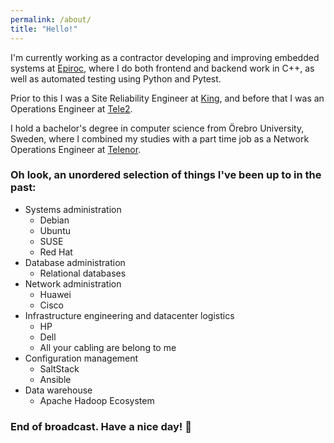```yaml
---
permalink: /about/
title: "Hello!"
---
```


I'm currently working as a contractor developing and improving embedded systems at [Epiroc](https://www.epiroc.com/), where I do both frontend and backend work in C++, as well as automated testing using Python and Pytest.

Prior to this I was a Site Reliability Engineer at [King](https://www.king.com/), and before that I was an Operations Engineer at [Tele2](https://www.tele2.se/).

I hold a bachelor's degree in computer science from Örebro University, Sweden, where I combined my studies with a part time job as a Network Operations Engineer at [Telenor](https://www.telenor.se/).

### Oh look, an unordered selection of things I've been up to in the past:

- Systems administration
    - Debian
    - Ubuntu
    - SUSE
    - Red Hat
- Database administration
    - Relational databases
- Network administration
    - Huawei
    - Cisco
- Infrastructure engineering
and datacenter logistics
    - HP
    - Dell
    - All your cabling are belong to me
- Configuration management
    - SaltStack
    - Ansible
- Data warehouse
    - Apache Hadoop Ecosystem

### End of broadcast. Have a nice day! 👋